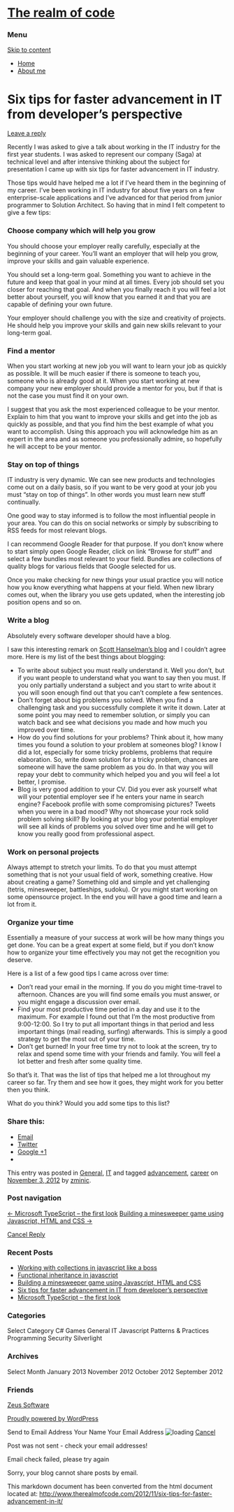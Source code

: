 [The realm of code](http://www.therealmofcode.com/ "The realm of code")
=======================================================================

[](http://www.therealmofcode.com/)

### Menu

[Skip to content](#content "Skip to content")

-   [Home](http://www.therealmofcode.com/)
-   [About me](http://www.therealmofcode.com/about-me/)

Six tips for faster advancement in IT from developer’s perspective
==================================================================

[Leave a
reply](http://www.therealmofcode.com/2012/11/six-tips-for-faster-advancement-in-it/#respond "Comment on Six tips for faster advancement in IT from developer’s perspective")

Recently I was asked to give a talk about working in the IT industry for
the first year students. I was asked to represent our company (Saga) at
technical level and after intensive thinking about the subject for
presentation I came up with six tips for faster advancement in IT
industry.

Those tips would have helped me a lot if I’ve heard them in the
beginning of my career. I’ve been working in IT industry for about five
years on a few enterprise-scale applications and I’ve advanced for that
period from junior programmer to Solution Architect. So having that in
mind I felt competent to give a few tips:

### Choose company which will help you grow

You should choose your employer really carefully, especially at the
beginning of your career. You’ll want an employer that will help you
grow, improve your skills and gain valuable experience.

You should set a long-term goal. Something you want to achieve in the
future and keep that goal in your mind at all times. Every job should
set you closer for reaching that goal. And when you finally reach it you
will feel a lot better about yourself, you will know that you earned it
and that you are capable of defining your own future.

Your employer should challenge you with the size and creativity of
projects. He should help you improve your skills and gain new skills
relevant to your long-term goal.

### Find a mentor

When you start working at new job you will want to learn your job as
quickly as possible. It will be much easier if there is someone to teach
you, someone who is already good at it. When you start working at new
company your new employer should provide a mentor for you, but if that
is not the case you must find it on your own.

I suggest that you ask the most experienced colleague to be your mentor.
Explain to him that you want to improve your skills and get into the job
as quickly as possible, and that you find him the best example of what
you want to accomplish. Using this approach you will acknowledge him as
an expert in the area and as someone you professionally admire, so
hopefully he will accept to be your mentor.

### Stay on top of things

IT industry is very dynamic. We can see new products and technologies
come out on a daily basis, so if you want to be very good at your job
you must “stay on top of things”. In other words you must learn new
stuff continually.

One good way to stay informed is to follow the most influential people
in your area. You can do this on social networks or simply by
subscribing to RSS feeds for most relevant blogs.

I can recommend Google Reader for that purpose. If you don’t know where
to start simply open Google Reader, click on link “Browse for stuff” and
select a few bundles most relevant to your field. Bundles are
collections of quality blogs for various fields that Google selected for
us.

Once you make checking for new things your usual practice you will
notice how you know everything what happens at your field. When new
library comes out, when the library you use gets updated, when the
interesting job position opens and so on.

### Write a blog

Absolutely every software developer should have a blog.

I saw this interesting remark on [Scott Hanselman’s
blog](http://www.hanselman.com/blog/) and I couldn’t agree more. Here is
my list of the best things about blogging:

-   To write about subject you must really understand it. Well you
    don’t, but if you want people to understand what you want to say
    then you must. If you only partially understand a subject and you
    start to write about it you will soon enough find out that you can’t
    complete a few sentences.
-   Don’t forget about big problems you solved. When you find a
    challenging task and you successfully complete it write it down.
    Later at some point you may need to remember solution, or simply you
    can watch back and see what decisions you made and how much you
    improved over time.
-   How do you find solutions for your problems? Think about it, how
    many times you found a solution to your problem at someones blog? I
    know I did a lot, especially for some tricky problems, problems that
    require elaboration. So, write down solution for a tricky problem,
    chances are someone will have the same problem as you do. In that
    way you will repay your debt to community which helped you and you
    will feel a lot better, I promise.
-   Blog is very good addition to your CV. Did you ever ask yourself
    what will your potential employer see if he enters your name in
    search engine? Facebook profile with some compromising pictures?
    Tweets when you were in a bad mood? Why not showcase your rock solid
    problem solving skill? By looking at your blog your potential
    employer will see all kinds of problems you solved over time and he
    will get to know you really good from professional aspect.

### Work on personal projects

Always attempt to stretch your limits. To do that you must attempt
something that is not your usual field of work, something creative. How
about creating a game? Something old and simple and yet challenging
(tetris, minesweeper, battleships, sudoku). Or you might start working
on some opensource project. In the end you will have a good time and
learn a lot from it.

### Organize your time

Essentially a measure of your success at work will be how many things
you get done. You can be a great expert at some field, but if you don’t
know how to organize your time effectively you may not get the
recognition you deserve.

Here is a list of a few good tips I came across over time:

-   Don’t read your email in the morning. If you do you might
    time-travel to afternoon. Chances are you will find some emails you
    must answer, or you might engage a discussion over email.
-   Find your most productive time period in a day and use it to the
    maximum. For example I found out that I’m the most productive from
    9:00-12:00. So I try to put all important things in that period and
    less important things (mail reading, surfing) afterwards. This is
    simply a good strategy to get the most out of your time.
-   Don’t get burned! In your free time try not to look at the screen,
    try to relax and spend some time with your friends and family. You
    will feel a lot better and fresh after some quality time.

So that’s it. That was the list of tips that helped me a lot throughout
my career so far. Try them and see how it goes, they might work for you
better then you think.

What do you think? Would you add some tips to this list?

### Share this:

-   [Email](http://www.therealmofcode.com/2012/11/six-tips-for-faster-advancement-in-it/?share=email "Click to email this to a friend")
-   [Twitter](http://www.therealmofcode.com/2012/11/six-tips-for-faster-advancement-in-it/?share=twitter "Click to share on Twitter")
-   [Google
    +1](http://www.therealmofcode.com/2012/11/six-tips-for-faster-advancement-in-it/?share=google-plus-1 "Click to share on Google+")
-   

This entry was posted in
[General](http://www.therealmofcode.com/category/general/ "View all posts in General"),
[IT](http://www.therealmofcode.com/category/it/ "View all posts in IT")
and tagged
[advancement](http://www.therealmofcode.com/tag/advancement/),
[career](http://www.therealmofcode.com/tag/career/) on [November 3,
2012](http://www.therealmofcode.com/2012/11/six-tips-for-faster-advancement-in-it/ "10:18 pm")
by
[zminic](http://www.therealmofcode.com/author/zminic/ "View all posts by zminic").

### Post navigation

[← Microsoft TypeScript – the first
look](http://www.therealmofcode.com/2012/10/microsoft-typescript-first-look/)
[Building a minesweeper game using Javascript, HTML and CSS
→](http://www.therealmofcode.com/2012/11/building-a-minesweeper-game-using-javascript-html-and-css/)

[Cancel Reply](#)

### Recent Posts

-   [Working with collections in javascript like a
    boss](http://www.therealmofcode.com/2013/01/working-with-collections-in-javascript/)
-   [Functional inheritance in
    javascript](http://www.therealmofcode.com/2012/11/functional-inheritance-in-javascript/)
-   [Building a minesweeper game using Javascript, HTML and
    CSS](http://www.therealmofcode.com/2012/11/building-a-minesweeper-game-using-javascript-html-and-css/)
-   [Six tips for faster advancement in IT from developer’s
    perspective](http://www.therealmofcode.com/2012/11/six-tips-for-faster-advancement-in-it/)
-   [Microsoft TypeScript – the first
    look](http://www.therealmofcode.com/2012/10/microsoft-typescript-first-look/)

### Categories

Select Category C\# Games General IT Javascript Patterns & Practices
Programming Security Silverlight

### Archives

Select Month January 2013 November 2012 October 2012 September 2012

### Friends

[Zeus Software](http://www.zeussoftware.rs/)

[Proudly powered by
WordPress](http://wordpress.org/ "Semantic Personal Publishing Platform")

Send to Email Address Your Name Your Email Address
![loading](http://www.therealmofcode.com/wp-content/plugins/jetpack/modules/sharedaddy/images/loading.gif)
[Cancel](#cancel)

Post was not sent - check your email addresses!

Email check failed, please try again

Sorry, your blog cannot share posts by email.

This markdown document has been converted from the html document located at:
http://www.therealmofcode.com/2012/11/six-tips-for-faster-advancement-in-it/
